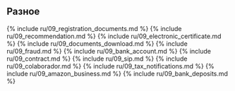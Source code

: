 ## Разное

{% include ru/09_registration_documents.md %}
{% include ru/09_recommendation.md %}
{% include ru/09_electronic_certificate.md %}
{% include ru/09_documents_download.md %}
{% include ru/09_fraud.md %}
{% include ru/09_bank_account.md %}
{% include ru/09_contract.md %}
{% include ru/09_sip.md %}
{% include ru/09_colaborador.md %}
{% include ru/09_tax_notifications.md %}
{% include ru/09_amazon_business.md %}
{% include ru/09_bank_deposits.md %}
